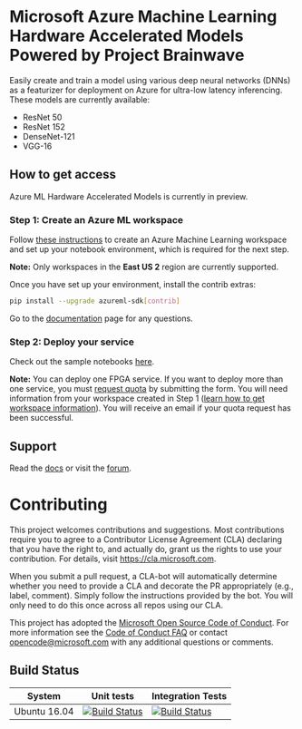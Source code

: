 # Microsoft Azure Machine Learning Hardware Accelerated Models Powered by Project Brainwave

Easily create and train a model using various deep neural networks (DNNs) as a featurizer for deployment on Azure for ultra-low latency inferencing.  These models are currently available:

* ResNet 50
* ResNet 152
* DenseNet-121
* VGG-16

## How to get access

Azure ML Hardware Accelerated Models is currently in preview.

### Step 1: Create an Azure ML workspace

Follow [these instructions](https://docs.microsoft.com/en-us/azure/machine-learning/service/quickstart-create-workspace-with-python) to create an Azure Machine Learning workspace and set up your notebook environment, which is required for the next step.

**Note:** Only workspaces in the **East US 2** region are currently supported.

Once you have set up your environment, install the contrib extras:

```sh
pip install --upgrade azureml-sdk[contrib]
```

Go to the [documentation](https://docs.microsoft.com/en-us/azure/machine-learning/service/how-to-deploy-fpga-web-service) page for any questions.

### Step 2: Deploy your service

Check out the sample notebooks [here](https://aka.ms/aml-notebook-proj-brainwave).

**Note:** You can deploy one FPGA service.  If you want to deploy more than one service, you must [request quota](https://aka.ms/aml-real-time-ai-request) by submitting the form.  You will need information from your workspace created in Step 1 ([learn how to get workspace information](docs/README.md)).  You will receive an email if your quota request has been successful.

## Support
Read the [docs](docs) or visit the [forum](https://aka.ms/aml-forum).

# Contributing

This project welcomes contributions and suggestions.  Most contributions require you to agree to a
Contributor License Agreement (CLA) declaring that you have the right to, and actually do, grant us
the rights to use your contribution. For details, visit https://cla.microsoft.com.

When you submit a pull request, a CLA-bot will automatically determine whether you need to provide
a CLA and decorate the PR appropriately (e.g., label, comment). Simply follow the instructions
provided by the bot. You will only need to do this once across all repos using our CLA.

This project has adopted the [Microsoft Open Source Code of Conduct](https://opensource.microsoft.com/codeofconduct/).
For more information see the [Code of Conduct FAQ](https://opensource.microsoft.com/codeofconduct/faq/) or
contact [opencode@microsoft.com](mailto:opencode@microsoft.com) with any additional questions or comments.

## Build Status

System | Unit tests | Integration Tests
--- | --- | ---
Ubuntu 16.04 | [![Build Status](https://msdata.visualstudio.com/_apis/public/build/definitions/3adb301f-9ede-41f2-933b-fcd1a486ff7f/2908/badge)](https://msdata.visualstudio.com/Vienna/_build/index?definitionId=2908) | [![Build Status](https://msdata.visualstudio.com/_apis/public/build/definitions/3adb301f-9ede-41f2-933b-fcd1a486ff7f/2916/badge)](https://msdata.visualstudio.com/Vienna/_build/index?definitionId=2916)
